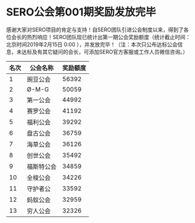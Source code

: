 # SERO公会第001期奖励发放完毕

感谢大家对SERO项目的肯定与支持！自SERO团队引进公会制度以来，得到了各位会长的热烈响应！SERO团队现已统计出第一期公会奖励额度（统计截止时间：北京时间2019年2月15日 0:00 ），并发放完毕！（注：本次只公布达标公会信息，未达标及有其它疑问的会长，可添加SERO官方客服或工作人员微信咨询。）

|名次|公会名称|奖励额度|
|------|------|------|
|1|豌豆公会|56392|
|2|Ø-M-G|50059|
|3|第一公会|44992|
|4|赛罗公会|41192|
|5|福利公会|39292|
|6|盘古公会|36759
|7|海草公会|36126|
|8|创世公会|35492|
|9|福斯特公会|34859|
|10|全梭公会|34226|
|11|守护者公|33592|
|12|蚂蚁公会|32959|
|13|穷人公会|32326|

